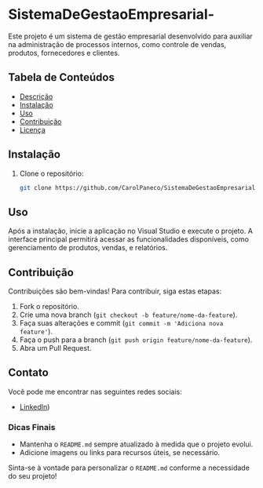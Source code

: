 # SistemaDeGestaoEmpresarial-
Este projeto é um sistema de gestão empresarial desenvolvido para auxiliar na administração de processos internos, como controle de vendas, produtos, fornecedores e clientes.
## Tabela de Conteúdos
- [Descrição](#descrição)
- [Instalação](#instalação)
- [Uso](#uso)
- [Contribuição](#contribuição)
- [Licença](#licença)

## Instalação

1. Clone o repositório:
   ```bash
   git clone https://github.com/CarolPaneco/SistemaDeGestaoEmpresarial-.git

## Uso

Após a instalação, inicie a aplicação no Visual Studio e execute o projeto. A interface principal permitirá acessar as funcionalidades disponíveis, como gerenciamento de produtos, vendas, e relatórios.

## Contribuição

Contribuições são bem-vindas! Para contribuir, siga estas etapas:
1. Fork o repositório.
2. Crie uma nova branch (`git checkout -b feature/nome-da-feature`).
3. Faça suas alterações e commit (`git commit -m 'Adiciona nova feature'`).
4. Faça o push para a branch (`git push origin feature/nome-da-feature`).
5. Abra um Pull Request.

## Contato

Você pode me encontrar nas seguintes redes sociais:
- [LinkedIn](https://www.linkedin.com/in/caroline-paneco-6942641b5/))


### Dicas Finais
- Mantenha o `README.md` sempre atualizado à medida que o projeto evolui.
- Adicione imagens ou links para recursos úteis, se necessário.

Sinta-se à vontade para personalizar o `README.md` conforme a necessidade do seu projeto!


